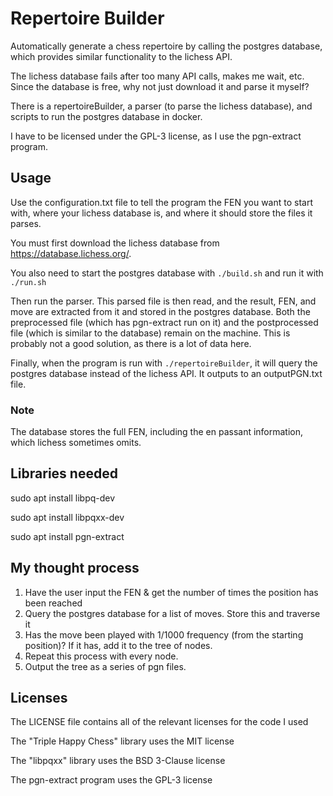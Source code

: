 # Repertoire Builder
Automatically generate a chess repertoire by calling the postgres database, which provides similar functionality to the lichess API.

The lichess database fails after too many API calls, makes me wait, etc. Since the database is free, why not just download it and parse it myself?

There is a repertoireBuilder, a parser (to parse the lichess database), and scripts to run the postgres database in docker.

I have to be licensed under the GPL-3 license, as I use the pgn-extract program.

## Usage
Use the configuration.txt file to tell the program the FEN you want to start with, where your lichess database is, and where it should store the files it parses.

You must first download the lichess database from https://database.lichess.org/.

You also need to start the postgres database with `./build.sh` and run it with `./run.sh`

Then run the parser. This parsed file is then read, and the result, FEN, and move are extracted from it and stored in the postgres database. Both the preprocessed file (which has pgn-extract run on it) and the postprocessed file (which is similar to the database) remain on the machine. This is probably not a good solution, as there is a lot of data here.

Finally, when the program is run with `./repertoireBuilder`, it will query the postgres database instead of the lichess API. It outputs to an outputPGN.txt file. 

### Note
The database stores the full FEN, including the en passant information, which lichess sometimes omits.

## Libraries needed
sudo apt install libpq-dev

sudo apt install libpqxx-dev

sudo apt install pgn-extract

## My thought process

1. Have the user input the FEN & get the number of times the position has been reached
2. Query the postgres database for a list of moves. Store this and traverse it
3. Has the move been played with 1/1000 frequency (from the starting position)? If it has, add it to the tree of nodes. 
4. Repeat this process with every node.
5. Output the tree as a series of pgn files.

## Licenses
The LICENSE file contains all of the relevant licenses for the code I used

The "Triple Happy Chess" library uses the MIT license

The "libpqxx" library uses the BSD 3-Clause license

The pgn-extract program uses the GPL-3 license
